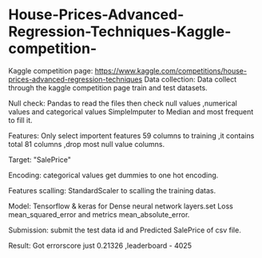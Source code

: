 # House-Prices-Advanced-Regression-Techniques-Kaggle-competition-
Kaggle competition page: https://www.kaggle.com/competitions/house-prices-advanced-regression-techniques
Data collection:
Data collect through the kaggle competition page train and test datasets.

Null check:
Pandas to read the files then check null values ,numerical values and categorical values  SimpleImputer to Median and most frequent to fill it.

Features:
Only select importent features 59 columns to training ,it contains total 81 columns ,drop most null value columns.

Target:
"SalePrice"

Encoding:
categorical values get dummies to one hot encoding.

Features scalling:
StandardScaler to scalling the training datas.

Model:
Tensorflow & keras for Dense neural network layers.set Loss mean_squared_error and metrics mean_absolute_error. 

Submission:
submit the test data id and Predicted SalePrice of csv file.

Result:
Got errorscore just 0.21326 ,leaderboard - 4025


